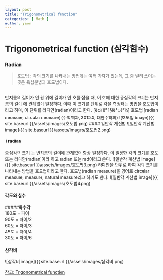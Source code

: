 ```yaml
---
layout: post
title: "Trigonometrical function"
categories: [ Math ]
author: yeon
---
```


# Trigonometrical function (삼각함수)

### Radian
> 호도법 : 각의 크기를 나타내는 방법에는 여러 가지가 있는데, 그 중 널리 쓰이는 것은 육십분법과 호도법이다.
<br>
반지름의 길이가 인 원 위에 길이가 인 호를 잡을 때, 이 호에 대한 중심각의 크기는 반지름의 길이 에 관계없이 일정하다. 이때 이 크기를 단위로 각을 측정하는 방법을 호도법이라고 하며, 이 단위를 라디안(radian)이라고 한다.        [ë¤ì´ë² ì§ìë°±ê³¼] 호도법 [radian measure, circular measure] (수학백과, 2015.5, 대한수학회)
![호도법 image]({{ site.baseurl }}/assets/images/호도법.png)
#### 일반각 계산법
![일반각 계산법 image]({{ site.baseurl }}/assets/images/호도법2.png)

#### 1 radian
중심각의 크기  는 반지름의 길이에 관계없이 항상 일정하다. 이 일정한 각의 크기를 호도 또는  라디안(radian)이라 하고  radian 또는  rad이라고 쓴다.
![일반각 계산법 image]({{ site.baseurl }}/assets/images/호도법3.png)
라디안을 단위로 하여 각의 크기를 나타내는 방법을 호도법이라고 한다. 호도법(radian measure)을 영어로 circular measure,  measure, natural measure라고 하기도 한다.
![일반각 계산법 image]({{ site.baseurl }}/assets/images/호도법4.png)

#### 각도와 실수
#####**특수각** <br>
180도 = 파이 <br>
90도 = 파이/2 <br>
60도 = 파이/3 <br>
45도 = 파이/4 <br>
30도 = 파이/6 <br>

#### 삼각비
![삼각비 image]({{ site.baseurl }}/assets/images/삼각비.png)

[참고: Trigonometrical function](https://www.inflearn.com/course-status-2/)
